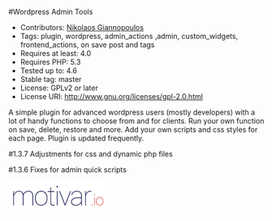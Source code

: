 #Wordpress Admin Tools
* Contributors: [Nikolaos Giannopoulos](https://github.com/gnnpls)
* Tags: plugin, wordpress, admin_actions ,admin, custom_widgets, frontend_actions, on save post and tags
* Requires at least: 4.0
* Requires PHP: 5.3
* Tested up to: 4.6
* Stable tag: master
* License: GPLv2 or later
* License URI: http://www.gnu.org/licenses/gpl-2.0.html

A simple plugin for advanced wordpress users (mostly developers) with a lot of handy functions to choose from and for clients. Run your own function on save, delete, restore and more. Add your own scripts and css styles for each page.
Plugin is updated frequently.



#1.3.7
Adjustments for css and dynamic php files

#1.3.6
Fixes for admin quick scripts


![Wordpress Admin Tools](./login/media/motivar_logo.png)